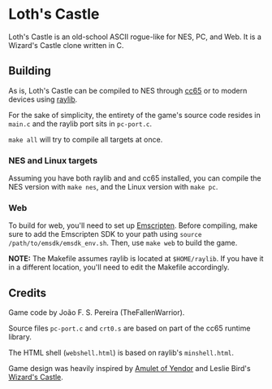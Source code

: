 # Loth's Castle

Loth's Castle is an old-school ASCII rogue-like for NES, PC, and Web. It is a
Wizard's Castle clone written in C.

## Building

As is, Loth's Castle can be compiled to NES through
[cc65](https://github.com/cc65/cc65) or to modern devices using
[raylib](https://github.com/raysan5/raylib).

For the sake of simplicity, the entirety of the game's source code resides in
`main.c` and the raylib port sits in `pc-port.c`.

`make all` will try to compile all targets at once.

### NES and Linux targets

Assuming you have both raylib and and cc65 installed, you can compile the NES
version with `make nes`, and the Linux version with `make pc`.

### Web

To build for web, you'll need to set up [Emscripten](https://emscripten.org).
Before compiling, make sure to add the Emscripten SDK to your path using
`source /path/to/emsdk/emsdk_env.sh`. Then, use `make web` to build
the game.

**NOTE:** The Makefile assumes raylib is located at `$HOME/raylib`. If you
have it in a different location, you'll need to edit the Makefile accordingly.

## Credits

Game code by João F. S. Pereira (TheFallenWarrior).

Source files `pc-port.c` and `crt0.s` are based on part of the cc65 runtime
library.

The HTML shell (`webshell.html`) is based on raylib's `minshell.html`.

Game design was heavily inspired by
[Amulet of Yendor](https://www.mobygames.com/game/13440/amulet-of-yendor/) and
Leslie Bird's [Wizard's Castle](https://github.com/lesliesbird/WizardsCastle).